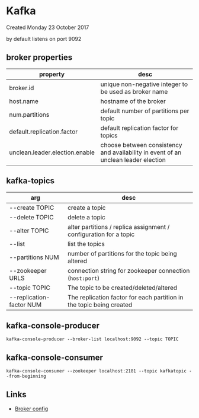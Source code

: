 # Kafka
Created Monday 23 October 2017

by default listens on port 9092

broker properties
-----------------

| property                       | desc                                                                               |
|--------------------------------|------------------------------------------------------------------------------------|
| broker.id                      | unique non-negative integer to be used as broker name                              |
| host.name                      | hostname of the broker                                                             |
| num.partitions                 | default number of partitions per topic                                             |
| default.replication.factor     | default replication factor for topics                                              |
| unclean.leader.election.enable | choose between consistency and availability in event of an unclean leader election |


kafka-topics
------------

| arg                      | desc                                                                 |
|--------------------------|----------------------------------------------------------------------|
| --create TOPIC           | create a topic                                                       |
| --delete TOPIC           | delete a topic                                                       |
| --alter TOPIC            | alter partitions / replica assignment / configuration for a topic    |
| --list                   | list the topics                                                      |
| --partitions NUM         | number of partitions for the topic being altered                     |
| --zookeeper URLS         | connection string for zookeeper connection (``host:port``)           |
| --topic TOPIC            | The topic to be created/deleted/altered                              |
| --replication-factor NUM | The replication factor for each partition in the topic being created |



kafka-console-producer
----------------------

	kafka-console-producer --broker-list localhost:9092 --topic TOPIC


kafka-console-consumer
----------------------

	kafka-console-consumer --zookeeper localhost:2181 --topic kafkatopic --from-beginning


Links
-----

* [Broker config](http://kafka.apache.org/documentation.html#brokerconfig)


